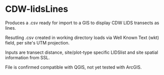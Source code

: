 # CDW-lidsLines
Produces a .csv ready for import to a GIS to display CDW LIDS transects as lines.

Resutling .csv created in working directory loads via Well Known Text (wkt) field, per site's UTM projection.

Inputs are transect distance, site/plot-type specific LIDSlist and site spatial information from SSL.

File is confirmed compatible with QGIS, not yet tested with ArcGIS.
